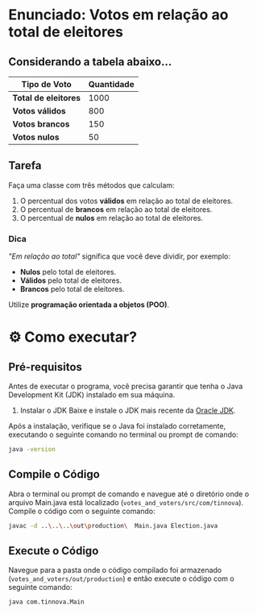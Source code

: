 # Enunciado: Votos em relação ao total de eleitores

## Considerando a tabela abaixo...

| Tipo de Voto       | Quantidade |
|--------------------|------------|
| **Total de eleitores** | 1000      |
| **Votos válidos**   | 800       |
| **Votos brancos**   | 150       |
| **Votos nulos**     | 50        |

## Tarefa  

Faça uma classe com três métodos que calculam:  

1. O percentual dos votos **válidos** em relação ao total de eleitores.  
2. O percentual de **brancos** em relação ao total de eleitores.  
3. O percentual de **nulos** em relação ao total de eleitores.  

### Dica  
*"Em relação ao total"* significa que você deve dividir, por exemplo:  
- **Nulos** pelo total de eleitores.  
- **Válidos** pelo total de eleitores.  
- **Brancos** pelo total de eleitores.  

Utilize **programação orientada a objetos (POO)**.

# ⚙ Como executar?

## Pré-requisitos

Antes de executar o programa, você precisa garantir que tenha o Java Development Kit (JDK) instalado em sua máquina.

1. Instalar o JDK
Baixe e instale o JDK mais recente da [Oracle JDK](https://www.oracle.com/java/technologies/downloads/).

Após a instalação, verifique se o Java foi instalado corretamente, executando o seguinte comando no terminal ou prompt de comando:

```bash
java -version
```

## Compile o Código
Abra o terminal ou prompt de comando e navegue até o diretório onde o arquivo Main.java está localizado (`votes_and_voters/src/com/tinnova`). Compile o código com o seguinte comando:

```bash
javac -d ..\..\..\out\production\  Main.java Election.java
```

## Execute o Código
Navegue para a pasta onde o código compilado foi armazenado (`votes_and_voters/out/production`) e então execute o código com o seguinte comando:

```bash
java com.tinnova.Main
```

